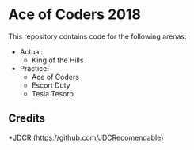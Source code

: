 # Ace of Coders 2018
This repository contains code for the following arenas:
* Actual:
  * King of the Hills
* Practice:
  * Ace of Coders
  * Escort Duty
  * Tesla Tesoro

## Credits
*JDCR (https://github.com/JDCRecomendable)
